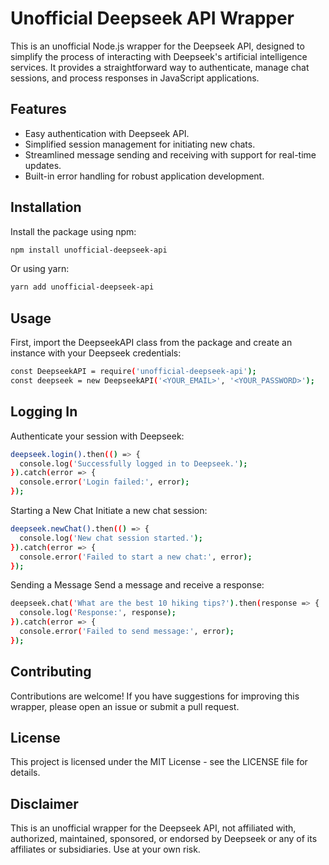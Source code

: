 # Unofficial Deepseek API Wrapper

This is an unofficial Node.js wrapper for the Deepseek API, designed to simplify the process of interacting with Deepseek's artificial intelligence services. It provides a straightforward way to authenticate, manage chat sessions, and process responses in JavaScript applications.

## Features

- Easy authentication with Deepseek API.
- Simplified session management for initiating new chats.
- Streamlined message sending and receiving with support for real-time updates.
- Built-in error handling for robust application development.

## Installation

Install the package using npm:

```bash
npm install unofficial-deepseek-api
```

Or using yarn:

```bash
yarn add unofficial-deepseek-api
```

## Usage
First, import the DeepseekAPI class from the package and create an instance with your Deepseek credentials:

```bash
const DeepseekAPI = require('unofficial-deepseek-api');
const deepseek = new DeepseekAPI('<YOUR_EMAIL>', '<YOUR_PASSWORD>');
```

## Logging In
Authenticate your session with Deepseek:

```bash
deepseek.login().then(() => {
  console.log('Successfully logged in to Deepseek.');
}).catch(error => {
  console.error('Login failed:', error);
});
```
Starting a New Chat
Initiate a new chat session:

```bash
deepseek.newChat().then(() => {
  console.log('New chat session started.');
}).catch(error => {
  console.error('Failed to start a new chat:', error);
});
```

Sending a Message
Send a message and receive a response:

```bash
deepseek.chat('What are the best 10 hiking tips?').then(response => {
  console.log('Response:', response);
}).catch(error => {
  console.error('Failed to send message:', error);
});
```
## Contributing
Contributions are welcome! If you have suggestions for improving this wrapper, please open an issue or submit a pull request.

## License
This project is licensed under the MIT License - see the LICENSE file for details.

## Disclaimer
This is an unofficial wrapper for the Deepseek API, not affiliated with, authorized, maintained, sponsored, or endorsed by Deepseek or any of its affiliates or subsidiaries. Use at your own risk.
